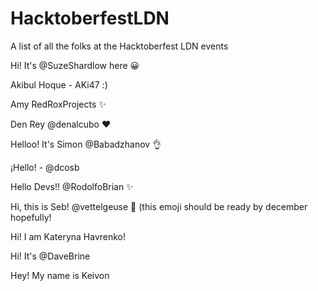 # HacktoberfestLDN
A list of all the folks at the Hacktoberfest LDN events

Hi!  It's @SuzeShardlow here 😀

Akibul Hoque - AKi47 :)

Amy RedRoxProjects :sparkles:

Den Rey @denalcubo :heart:

Helloo! It's Simon @Babadzhanov :ok_hand:

¡Hello! -  @dcosb

Hello Devs!! @RodolfoBrian :sparkles:

Hi, this is Seb! @vettelgeuse 🧉 (this emoji should be ready by december hopefully!


Hi! I am Kateryna Havrenko!

Hi! It's @DaveBrine 

Hey! My name is Keivon